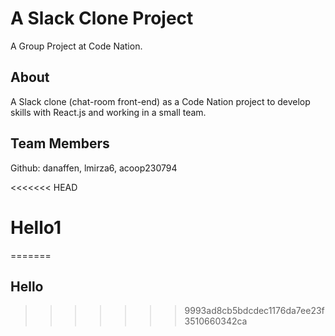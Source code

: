 # A Slack Clone Project
A Group Project at Code Nation.

## About
A Slack clone (chat-room front-end) as a Code Nation project to develop skills with React.js and working in a small team.

## Team Members
Github: danaffen, lmirza6, acoop230794

<<<<<<< HEAD
# Hello1
=======
## Hello
>>>>>>> 9993ad8cb5bdcdec1176da7ee23f3510660342ca
